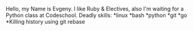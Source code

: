 Hello, my Name is Evgeny.
I like Ruby & Electives, also I'm waiting for a Python class at Codeschool. 
Deadly skills:
*linux
*bash
*python
*git
*go
*Killing history using git rebase
